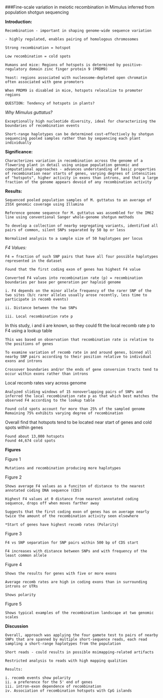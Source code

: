 ###Fine-scale variation in meiotic recombination in Mimulus inferred from population shotgun sequencing


__Introduction:__

	Recombination - important in shaping genome-wide sequence variation
	
	- highly regulated, enables pairing of homologous chromosomes
	
	Strong recombination = hotspot
	
	Low recombination = cold spots
	
	Humans and mice: Regions of hotspots is determined by positive-regulatory domain zinc finger protein 9 (PRDM9)
	
	Yeast: regions associated with nucleosome-depleted open chromatin often associated with gene promoters
	
	When PRDM9 is disabled in mice, hotspots relocalize to promoter regions
	
	QUESTION: Tendency of hotspots in plants?
	
	 
_Why Mimulus guttatus?_

	Exceptionally high nucleotide diversity, ideal for characterizing the boundaries of recombination events
	
	Short-range haplotypes can be determined cost-effectively by shotgun sequencing pooled samples rather than by sequencing each plant individually
	
__Significance:__

	Characterizes variation in recombination across the genome of a flowering plant in detail using unique population genomic and computational approaches - advances understanding of basic properties of recombination near starts of genes, varying degrees of intensities of "hotspots", higher activity in exons than introns, and that a large fraction of the genome appears devoid of any recombination activity
		
	
__Results:__

	Sequenced pooled population samples of M. guttatus to an average of 255X genomic coverage using Illumina
	
	Reference genome sequence for M. guttatus was assembled for the IM62 line using conventional Sanger whole-genome shotgun methods
	
	To develop a collection of nearby segregating variants, identified all pairs of common, silent SNPs separated by 50 bp or less
	
	Normalized analysis to a sample size of 50 haplotypes per locus
	
_F4 Values:_
	
	F4 = fraction of such SNP pairs that have all four possible haplotypes represented in the dataset
	
	Found that the first coding exon of genes has highest F4 value
	
	Converted F4 values into recombination rate (p) = recombination boundaries per base per generation per haploid genome
	
	i. F4 depends on the minor allele frequency of the rarer SNP of the two sites (b/c rarer alleles usually arose recently, less time to participate in recomb events)
	
	ii. Distance between the two SNPs
	
	iii. Local recombination rate p
	
In this study, i and ii are known, so they could fit the local recomb rate p to F4 using a lookup table 

	This was based on observation that recombination rate is relative to the positions of genes
	
	To examine variation of recomb rate in and around genes, binned all nearby SNP pairs according to their position relative to individual exons and introns
	
	Crossover boundaries and/or the ends of gene conversion tracts tend to occur within exons rather than introns		

Local recomb rates vary across genome

	Analyzed sliding windows of 15 nonoverlapping pairs of SNPs and inferred the local recombination rate p as that which best matches the observed F4 according to the lookup table
	
	Found cold spots account for more than 25% of the sampled genome
	Remaining 75% exhibits varying degree of recombination
	
Overall find that hotspots tend to be located near start of genes and cold spots within genes
	
	Found about 13,000 hotspots
	Found 44,674 cold spots	

		 
	
__Figures__	
	
Figure 1

	Mutations and recombination producing more haplotypes
	
Figure 2
	
	Shows average F4 values as a funciton of distance to the nearest annotated coding DNA sequence (CDS)		
	
	Highest F4 values at 0 distance from nearest annotated coding sequence, drops off when moves farther away
	
	Suggests that the first coding exon of genes has on average nearly twice the amount of the recombination activity seen elsewhere
	
	*Start of genes have highest recomb rates (Polarity)
	
Figure 3

	F4 vs SNP separation for SNP pairs within 500 bp of CDS start
	
	F4 increases with distance between SNPs and with frequency of the least common allele

Figure 4

	Shows the results for genes with five or more exons	
	
	Average recomb rates are high in coding exons than in surrounding introns or UTRs
	
	Shows polarity
	
Figure 5

	Shows typical examples of the recombination landscape at two genomic scales	
	
__Discussion__	

	Overall, approach was applying the four gamete test to pairs of nearby SNPs that are spanned by multiple short-sequence reads, each read sampling a short-range haplotypes from the population
	
	Short reads - could results in possible msimapping-related artifacts
	
	Restricted analysis to reads with high mapping qualities
	
	Results:
	
	i. recomb events show polarity
	ii. a preference for the 5' end of genes
	iii. intron-exon dependence of recombination
	iv. Association of recombination hotspots with CpG islands
	
		
	
	
	

